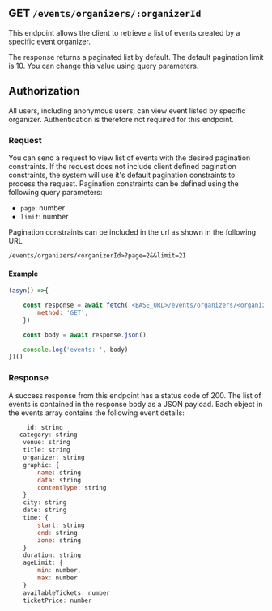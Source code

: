 ## GET `/events/organizers/:organizerId`

This endpoint allows the client to retrieve a list of events created by a specific event organizer. 

The response returns a paginated list by default. The default pagination limit is 10. You can change this value using query parameters.


## Authorization
All users, including anonymous users, can view event listed by specific organizer. Authentication is therefore not required for this endpoint.

### Request
You can send a request to view list of events with the desired pagination constraints. If the request does not include client defined pagination constraints, the system will use it's default pagination constraints to process the request. Pagination constraints can be defined using the following query parameters:

- `page`: number
- `limit`: number

Pagination constraints can be included in the url as shown in the following URL

```t
/events/organizers/<organizerId>?page=2&&limit=21
```

#### Example

```javascript
(asyn() =>{

    const response = await fetch('<BASE_URL>/events/organizers/<organizerId>?page=2&&limit=21', {
        method: 'GET',
    })

    const body = await response.json()

    console.log('events: ', body)
})()
 ```

### Response
A success response from this endpoint has a status code of 200. The list of events is contained in the response body as a JSON payload. Each object in the events array contains the following event details:

```javascript
    _id: string
   category: string
    venue: string
    title: string
    organizer: string
    graphic: {
        name: string
        data: string
        contentType: string
    }
    city: string
    date: string
    time: {
        start: string
        end: string
        zone: string
    }
    duration: string
    ageLimit: {
        min: number,
        max: number
    }
    availableTickets: number
    ticketPrice: number
```
